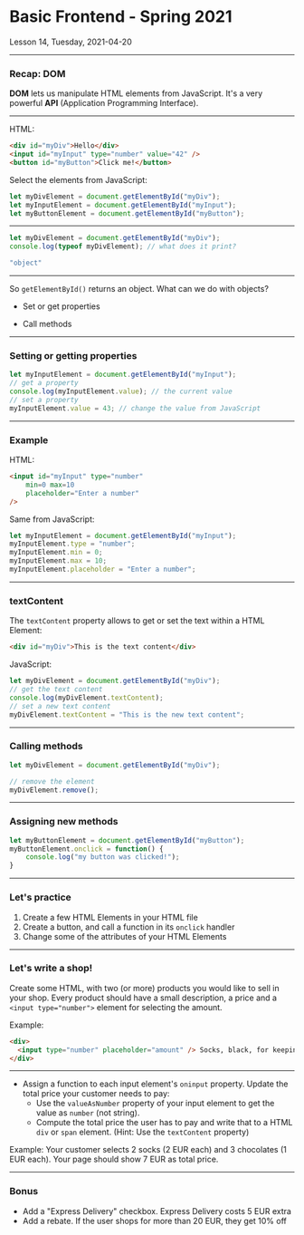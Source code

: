 <!-- .slide: id="lesson14" -->

# Basic Frontend - Spring 2021

Lesson 14, Tuesday, 2021-04-20

---

### Recap: DOM

**DOM** lets us manipulate HTML elements from JavaScript. It's a very powerful **API** (Application Programming Interface).

---

HTML:
```html
<div id="myDiv">Hello</div>
<input id="myInput" type="number" value="42" />
<button id="myButton">Click me!</button>
```

Select the elements from JavaScript:
```js
let myDivElement = document.getElementById("myDiv");
let myInputElement = document.getElementById("myInput");
let myButtonElement = document.getElementById("myButton");
```

---

```js
let myDivElement = document.getElementById("myDiv");
console.log(typeof myDivElement); // what does it print?
```

```js
"object"
```
<!-- .element: class="fragment" -->

---

So `getElementById()` returns an object. What can we do with objects?

* Set or get properties
<!-- .element: class="fragment" -->
* Call methods
<!-- .element: class="fragment" -->

---

### Setting or getting properties

```js
let myInputElement = document.getElementById("myInput");
// get a property
console.log(myInputElement.value); // the current value
// set a property
myInputElement.value = 43; // change the value from JavaScript
```

---

### Example

HTML:
```html
<input id="myInput" type="number"
    min=0 max=10
    placeholder="Enter a number"
/>
```

Same from JavaScript:
```js
let myInputElement = document.getElementById("myInput");
myInputElement.type = "number";
myInputElement.min = 0;
myInputElement.max = 10;
myInputElement.placeholder = "Enter a number";
```

---

### textContent

The `textContent` property allows to get or set the text within a HTML Element:

```html
<div id="myDiv">This is the text content</div>
```

JavaScript:

```js
let myDivElement = document.getElementById("myDiv");
// get the text content
console.log(myDivElement.textContent);
// set a new text content
myDivElement.textContent = "This is the new text content";
```

---

### Calling methods

```js
let myDivElement = document.getElementById("myDiv");

// remove the element
myDivElement.remove();
```

---

### Assigning new methods

```js
let myButtonElement = document.getElementById("myButton");
myButtonElement.onclick = function() {
    console.log("my button was clicked!");
}
```

---

### Let's practice

1. Create a few HTML Elements in your HTML file
1. Create a button, and call a function in its `onclick` handler
1. Change some of the attributes of your HTML Elements

---

### Let's write a shop!

Create some HTML, with two (or more) products you would like to sell in your shop. Every product should have a small description, a price and a `<input type="number">` element for selecting the amount.

Example:

```html
<div>
  <input type="number" placeholder="amount" /> Socks, black, for keeping your feet warm. Price: 2 EUR each.
</div>
```

---

* Assign a function to each input element's `oninput` property. Update the total price your customer needs to pay:
  * Use the `valueAsNumber` property of your input element to get the value as `number` (not string).
  * Compute the total price the user has to pay and write that to a HTML `div` or `span` element. (Hint: Use the `textContent` property)

Example: Your customer selects 2 socks (2 EUR each) and 3 chocolates (1 EUR each). Your page should show 7 EUR as total price.

---

### Bonus

* Add a "Express Delivery" checkbox. Express Delivery costs 5 EUR extra
* Add a rebate. If the user shops for more than 20 EUR, they get 10% off
